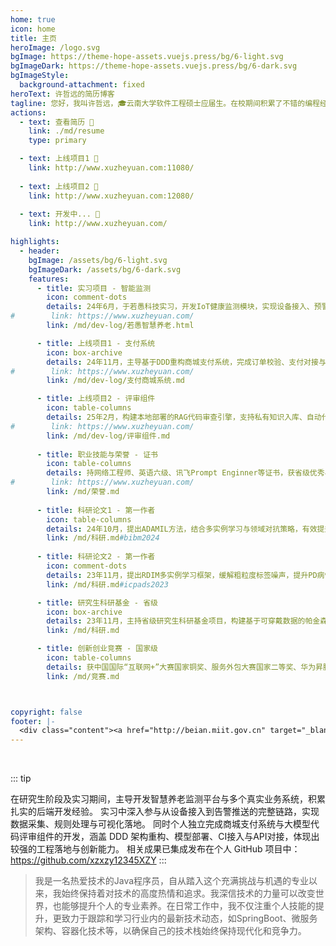 ```yaml
---
home: true
icon: home
title: 主页
heroImage: /logo.svg
bgImage: https://theme-hope-assets.vuejs.press/bg/6-light.svg
bgImageDark: https://theme-hope-assets.vuejs.press/bg/6-dark.svg
bgImageStyle:
  background-attachment: fixed
heroText: 许哲远的简历博客
tagline: 您好，我叫许哲远，🎓云南大学软件工程硕士应届生。在校期间积累了不错的编程经验，可熟练运用主流Java后端技术栈，独立开发项目。
actions:
  - text: 查看简历 👣
    link: ./md/resume
    type: primary

  - text: 上线项目1 💐
    link: http://www.xuzheyuan.com:11080/
    
  - text: 上线项目2 💐
    link: http://www.xuzheyuan.com:12080/
    
  - text: 开发中... 💐
    link: http://www.xuzheyuan.com/

highlights:
  - header: 
    bgImage: /assets/bg/6-light.svg
    bgImageDark: /assets/bg/6-dark.svg
    features:
      - title: 实习项目 - 智能监测
        icon: comment-dots
        details: 24年6月，于若愚科技实习，开发IoT健康监测模块，实现设备接入、预警处理与数据可视化。
#        link: https://www.xuzheyuan.com/
        link: /md/dev-log/若愚智慧养老.html

      - title: 上线项目1 - 支付系统
        icon: box-archive
        details: 24年11月，主导基于DDD重构商城支付系统，完成订单校验、支付对接与风控策略设计。
#        link: https://www.xuzheyuan.com/
        link: /md/dev-log/支付商城系统.md

      - title: 上线项目2 - 评审组件
        icon: table-columns
        details: 25年2月，构建本地部署的RAG代码审查引擎，支持私有知识入库、自动代码评审与结果推送。
#        link: https://www.xuzheyuan.com/
        link: /md/dev-log/评审组件.md
        
      - title: 职业技能与荣誉 - 证书
        icon: table-columns
        details: 持网络工程师、英语六级、讯飞Prompt Enginner等证书，获省级优秀毕业生、双创先锋称号。
#        link: https://www.xuzheyuan.com/
        link: /md/荣誉.md
        
      - title: 科研论文1 - 第一作者
        icon: table-columns
        details: 24年10月，提出ADAMIL方法，结合多实例学习与领域对抗策略，有效提升PD病情评估精度，发表于BIBM2024。
        link: /md/科研.md#bibm2024
        
      - title: 科研论文2 - 第一作者
        icon: comment-dots
        details: 23年11月，提出RDIM多实例学习框架，缓解粗粒度标签噪声，提升PD病情分类精度，发表于ICPADS2023。
        link: /md/科研.md#icpads2023

      - title: 研究生科研基金 - 省级
        icon: box-archive
        details: 23年11月，主持省级研究生科研基金项目，构建基于可穿戴数据的帕金森病情评估体系，聚焦标签噪声与个体差异性问题。
        link: /md/科研.md

      - title: 创新创业竞赛 - 国家级
        icon: table-columns
        details: 获中国国际“互联网+”大赛国家铜奖、服务外包大赛国家二等奖、华为昇腾AI大赛省级铜奖，均任负责人。
        link: /md/竞赛.md



copyright: false
footer: |-
  <div class="content"><a href="http://beian.miit.gov.cn" target="_blank">鄂ICP备2025103836号</a> | <a target="_blank" href="http://www.beian.gov.cn/portal/registerSystemInfo?recordcode=53011402000718" style="display:inline-block;text-decoration:none;height:20px;line-height:20px;"><img src="https://bugstack.cn/assets/images/beian.png" style="float:left;"><p style="float:left;height:20px;line-height:20px;margin-top:5px; color:#939393;">滇公网安备 53011402000718号</p></a> |  MIT 协议, 版权所有 © 2025 许哲远，All rights reserved.</div>
---
```


<br/>

::: tip

在研究生阶段及实习期间，主导开发智慧养老监测平台与多个真实业务系统，积累扎实的后端开发经验。
实习中深入参与从设备接入到告警推送的完整链路，实现数据采集、规则处理与可视化落地。
同时个人独立完成商城支付系统与大模型代码评审组件的开发，涵盖 DDD 架构重构、模型部署、CI接入与API对接，体现出较强的工程落地与创新能力。
相关成果已集成发布在个人 GitHub 项目中：https://github.com/xzxzy12345XZY
:::

>我是一名热爱技术的Java程序员，自从踏入这个充满挑战与机遇的专业以来，我始终保持着对技术的高度热情和追求。我深信技术的力量可以改变世界，也能够提升个人的专业素养。在日常工作中，我不仅注重个人技能的提升，更致力于跟踪和学习行业内的最新技术动态，如SpringBoot、微服务架构、容器化技术等，以确保自己的技术栈始终保持现代化和竞争力。